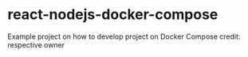 # react-nodejs-docker-compose
Example project on how to develop project on Docker Compose
credit: respective owner